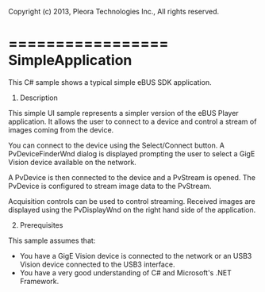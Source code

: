 Copyright (c) 2013, Pleora Technologies Inc., All rights reserved.

=================
SimpleApplication
=================

This C# sample shows a typical simple eBUS SDK application.


1. Description

This simple UI sample represents a simpler version of the eBUS Player application.
It allows the user to connect to a device and control a stream of images coming
from the device.

You can connect to the device using the Select/Connect button. A PvDeviceFinderWnd
dialog is displayed prompting the user to select a GigE Vision device available on
the network.

A PvDevice is then connected to the device and a PvStream is opened. The PvDevice
is configured to stream image data to the PvStream.

Acquisition controls can be used to control streaming. Received images are displayed
using the PvDisplayWnd on the right hand side of the application.


2. Prerequisites

This sample assumes that:
 * You have a GigE Vision device is connected to the network or an USB3 Vision device connected to the USB3 interface. 
 * You have a very good understanding of C# and Microsoft's .NET Framework.
